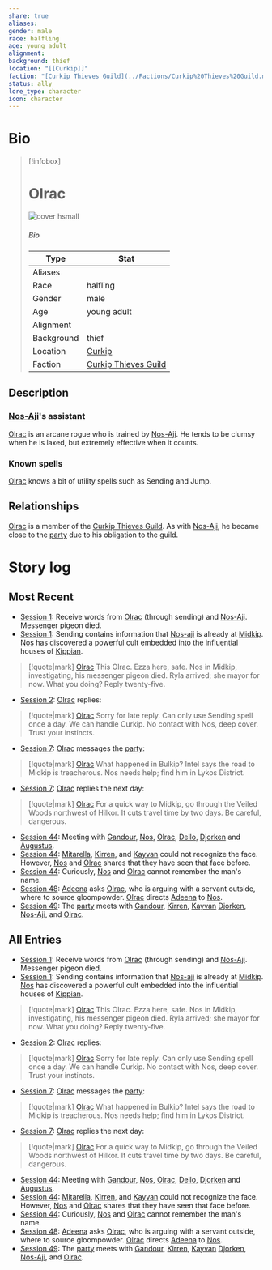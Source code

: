 ```yaml
---
share: true
aliases: 
gender: male
race: halfling
age: young adult
alignment: 
background: thief
location: "[[Curkip]]"
faction: "[Curkip Thieves Guild](../Factions/Curkip%20Thieves%20Guild.md)"
status: ally
lore_type: character
icon: character
---
```

# Bio
> [!infobox]
> # Olrac
> ![cover hsmall](insertimage.png)
> ##### Bio
> | Type | Stat |
> | ---- | ---- |
> | Aliases | |
> | Race| halfling |
> | Gender| male|
> | Age | young adult|
> | Alignment|| 
> | Background| thief|
> | Location|  [Curkip](../Locations/Settlements/Curkip.md)|
> | Faction| [Curkip Thieves Guild](../Factions/Curkip%20Thieves%20Guild.md)| 
## Description
### [Nos-Aji](./Nos-Aji.md)'s assistant
[Olrac](Olrac.md) is an arcane rogue who is trained by [Nos-Aji](./Nos-Aji.md). He tends to be clumsy when he is laxed, but extremely effective when it counts.
### Known spells
[Olrac](Olrac.md) knows a bit of utility spells such as Sending and Jump.
## Relationships
[Olrac](Olrac.md) is a member of the [Curkip Thieves Guild](../Factions/Curkip%20Thieves%20Guild.md). As with [Nos-Aji](./Nos-Aji.md), he became close to the [party](../Factions/Seven%20Up....md) due to his obligation to the guild.
# Story log
## Most Recent
- [Session 1](../../Session%201.md): Receive words from [Olrac](Olrac.md) (through sending) and [Nos-Aji](Nos-Aji.md). Messenger pigeon died.
- [Session 1](../../Session%201.md): Sending contains information that [Nos-aji](Nos-aji.md) is already at [Midkip](Midkip.md). [Nos](Nos-Aji.md) has discovered a powerful cult embedded into the influential houses of [Kippian](Kingdom%20of%20United%20Kippian.md).
>[!quote|mark] [Olrac](Olrac.md)
> This Olrac. Ezza here, safe. Nos in Midkip, investigating, his messenger pigeon died. Ryla arrived; she mayor for now. What you doing? Reply twenty-five.
- [Session 2](../../Session%202.md): [Olrac](Olrac.md) replies:
> [!quote|mark]  [Olrac](Olrac.md)
> Sorry for late reply. Can only use  Sending spell once a day. We can handle Curkip. No contact with Nos, deep cover. Trust your instincts.
- [Session 7](../../Session%207.md): [Olrac](Olrac.md) messages the [party](Seven%20Up....md):
>[!quote|mark] [Olrac](Olrac.md)
> What happened in Bulkip? Intel says the road to Midkip is treacherous. Nos needs help; find him in Lykos District.
- [Session 7](../../Session%207.md): [Olrac](Olrac.md) replies the next day:
>[!quote|mark] [Olrac](Olrac.md)
> For a quick way to Midkip, go through the Veiled Woods northwest of Hilkor. It cuts travel time by two days. Be careful, dangerous.
- [Session 44](../Session%20Log/Session%2044.md): Meeting with [Gandour](Gandour%20Ironfleet.md), [Nos](Nos-Aji.md), [Olrac](Olrac.md), [Dello](Dello%20Stoneshard.md), [Djorken](Djorken%20Veegar.md) and [Augustus](Augustus.md).
- [Session 44](../Session%20Log/Session%2044.md): [Mitarella](Mitarella%20Randall.md), [Kirren](Kirren%20Acquermann.md), and [Kayvan](Kayvan%20Acquermann.md) could not recognize the face. However, [Nos](Nos-Aji.md) and [Olrac](Olrac.md) shares that they have seen that face before.
- [Session 44](../Session%20Log/Session%2044.md): Curiously, [Nos](Nos-Aji.md) and [Olrac](Olrac.md) cannot remember the man's name.
- [Session 48](../Session%20Log/Session%2048.md): [Adeena](Adeena%20Oberon.md) asks [Olrac](Olrac.md), who is arguing with a servant outside, where to source gloompowder. [Olrac](Olrac.md) directs [Adeena](Adeena%20Oberon.md) to [Nos](Nos-Aji.md).
- [Session 49](../Session%20Log/Session%2049.md): The [party](Seven%20Up....md) meets with [Gandour](Gandour%20Ironfleet.md), [Kirren](Kirren%20Acquermann.md), [Kayvan](Kayvan%20Acquermann.md) [Djorken](Djorken%20Veegar.md), [Nos-Aji](Nos-Aji.md), and [Olrac](Olrac.md).

## All Entries
- [Session 1](../../Session%201.md): Receive words from [Olrac](Olrac.md) (through sending) and [Nos-Aji](Nos-Aji.md). Messenger pigeon died.
- [Session 1](../../Session%201.md): Sending contains information that [Nos-aji](Nos-aji.md) is already at [Midkip](Midkip.md). [Nos](Nos-Aji.md) has discovered a powerful cult embedded into the influential houses of [Kippian](Kingdom%20of%20United%20Kippian.md).
>[!quote|mark] [Olrac](Olrac.md)
> This Olrac. Ezza here, safe. Nos in Midkip, investigating, his messenger pigeon died. Ryla arrived; she mayor for now. What you doing? Reply twenty-five.
- [Session 2](../../Session%202.md): [Olrac](Olrac.md) replies:
> [!quote|mark]  [Olrac](Olrac.md)
> Sorry for late reply. Can only use  Sending spell once a day. We can handle Curkip. No contact with Nos, deep cover. Trust your instincts.
- [Session 7](../../Session%207.md): [Olrac](Olrac.md) messages the [party](Seven%20Up....md):
>[!quote|mark] [Olrac](Olrac.md)
> What happened in Bulkip? Intel says the road to Midkip is treacherous. Nos needs help; find him in Lykos District.
- [Session 7](../../Session%207.md): [Olrac](Olrac.md) replies the next day:
>[!quote|mark] [Olrac](Olrac.md)
> For a quick way to Midkip, go through the Veiled Woods northwest of Hilkor. It cuts travel time by two days. Be careful, dangerous.
- [Session 44](../Session%20Log/Session%2044.md): Meeting with [Gandour](Gandour%20Ironfleet.md), [Nos](Nos-Aji.md), [Olrac](Olrac.md), [Dello](Dello%20Stoneshard.md), [Djorken](Djorken%20Veegar.md) and [Augustus](Augustus.md).
- [Session 44](../Session%20Log/Session%2044.md): [Mitarella](Mitarella%20Randall.md), [Kirren](Kirren%20Acquermann.md), and [Kayvan](Kayvan%20Acquermann.md) could not recognize the face. However, [Nos](Nos-Aji.md) and [Olrac](Olrac.md) shares that they have seen that face before.
- [Session 44](../Session%20Log/Session%2044.md): Curiously, [Nos](Nos-Aji.md) and [Olrac](Olrac.md) cannot remember the man's name.
- [Session 48](../Session%20Log/Session%2048.md): [Adeena](Adeena%20Oberon.md) asks [Olrac](Olrac.md), who is arguing with a servant outside, where to source gloompowder. [Olrac](Olrac.md) directs [Adeena](Adeena%20Oberon.md) to [Nos](Nos-Aji.md).
- [Session 49](../Session%20Log/Session%2049.md): The [party](Seven%20Up....md) meets with [Gandour](Gandour%20Ironfleet.md), [Kirren](Kirren%20Acquermann.md), [Kayvan](Kayvan%20Acquermann.md) [Djorken](Djorken%20Veegar.md), [Nos-Aji](Nos-Aji.md), and [Olrac](Olrac.md).
